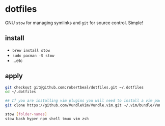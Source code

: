 # dotfiles

GNU `stow` for managing symlinks and `git` for source control. Simple!

## install

- `brew install stow`
- `sudo pacman -S stow`
- ...etc

## apply

```bash
git checkout git@github.com:robertbeal/dotfiles.git ~/.dotfiles
cd ~/.dotfiles

## If you are installing vim plugins you will need to install a vim package manager
git clone https://github.com/VundleVim/Vundle.vim.git ~/.vim/bundle/Vundle.vim

stow [folder-names]
stow bash hyper npm shell tmux vim zsh
```
